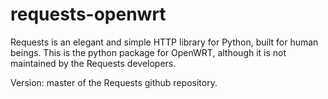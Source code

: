 requests-openwrt
============

Requests is an elegant and simple HTTP library for Python, built for human beings.  This is the python package for OpenWRT, although it is not maintained
by the Requests developers.

Version: master of the Requests github repository.
